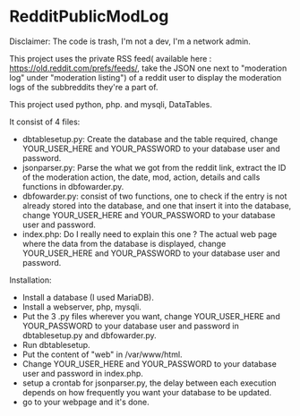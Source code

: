 # RedditPublicModLog

Disclaimer:
The code is trash, I'm not a dev, I'm a network admin.

This project uses the private RSS feed( available here : https://old.reddit.com/prefs/feeds/, take the JSON one next to "moderation log" under "moderation listing") of a reddit user to display the moderation logs of the subbreddits they're a part of.

This project used python, php. and mysqli, DataTables.

It consist of 4 files:

- dbtablesetup.py: Create the database and the table required, change YOUR_USER_HERE and YOUR_PASSWORD to your database user and password.
- jsonparser.py: Parse the what we got from the reddit link, extract the ID of the moderation action, the date, mod, action, details and calls functions in dbfowarder.py.
- dbfowarder.py: consist of two functions, one to check if the entry is not already stored into the database, and one that insert it into the database, change YOUR_USER_HERE and YOUR_PASSWORD to your database user and password.
- index.php: Do I really need to explain this one ? The actual web page where the data from the database is displayed, change YOUR_USER_HERE and YOUR_PASSWORD to your database user and password.

Installation:

- Install a database (I used MariaDB).
- Install a webserver, php, mysqli.
- Put the 3 .py files wherever you want, change YOUR_USER_HERE and YOUR_PASSWORD to your database user and password in dbtablesetup.py and dbfowarder.py.
- Run dbtablesetup.
- Put the content of "web"  in /var/www/html.
- Change YOUR_USER_HERE and YOUR_PASSWORD to your database user and password in index.php.
- setup a crontab for jsonparser.py, the delay between each execution depends on how frequently you want your database to be updated.
- go to your webpage and it's done.

